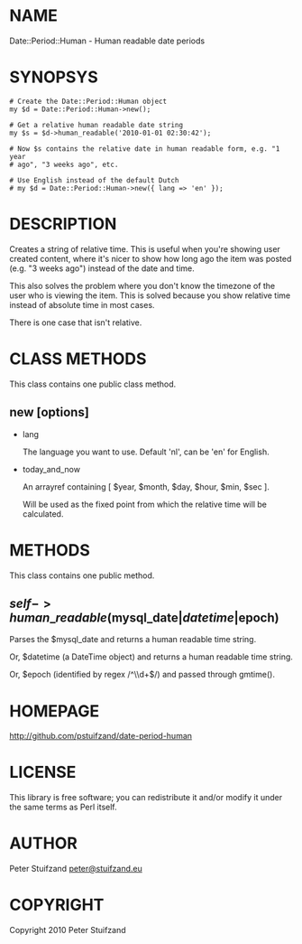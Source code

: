 # NAME

Date::Period::Human - Human readable date periods

# SYNOPSYS

    # Create the Date::Period::Human object
    my $d = Date::Period::Human->new();

    # Get a relative human readable date string
    my $s = $d->human_readable('2010-01-01 02:30:42');

    # Now $s contains the relative date in human readable form, e.g. "1 year
    # ago", "3 weeks ago", etc.

    # Use English instead of the default Dutch
    # my $d = Date::Period::Human->new({ lang => 'en' });

# DESCRIPTION

Creates a string of relative time. This is useful when you're showing user
created content, where it's nicer to show how long ago the item was posted
(e.g. "3 weeks ago") instead of the date and time.

This also solves the problem where you don't know the timezone of the user who
is viewing the item. This is solved because you show relative time instead of
absolute time in most cases.

There is one case that isn't relative.

# CLASS METHODS

This class contains one public class method.

## new \[options\]

- lang

    The language you want to use. Default 'nl', can be 'en' for English.

- today\_and\_now

    An arrayref containing \[ $year, $month, $day, $hour, $min, $sec \].

    Will be used as the fixed point from which the relative time will be calculated.

# METHODS

This class contains one public method.

## $self->human\_readable($mysql\_date|$datetime|$epoch)

Parses the $mysql\_date and returns a human readable time string.

Or, $datetime (a DateTime object) and returns a human readable time string.

Or, $epoch (identified by regex /^\\d+$/) and passed through gmtime().

# HOMEPAGE

http://github.com/pstuifzand/date-period-human

# LICENSE

This library is free software; you can redistribute it and/or modify it under the same terms as Perl itself.

# AUTHOR

Peter Stuifzand <peter@stuifzand.eu>

# COPYRIGHT

Copyright 2010 Peter Stuifzand
